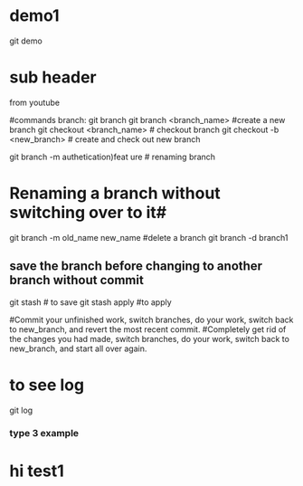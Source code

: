 # demo1
git demo
 # sub header

 from youtube

 #commands
 branch: git branch <to see active branch>
 git branch <branch_name> #create a new branch
 git checkout <branch_name> # checkout branch
 git checkout -b <new_branch> # create and check out new branch

 git branch -m authetication)feat
ure # renaming branch
# Renaming a branch without switching over to it#
git branch -m old_name new_name
#delete a branch
git branch -d branch1 

## save the branch before changing to another branch without commit
git stash # to save
git stash apply #to apply

#Commit your unfinished work, switch branches, do your work, switch back to new_branch, and revert the most recent commit.
#Completely get rid of the changes you had made, switch branches, do your work, switch back to new_branch, and start all over again.
 # to see log 
 git log


### type 3 example
 # hi test1

